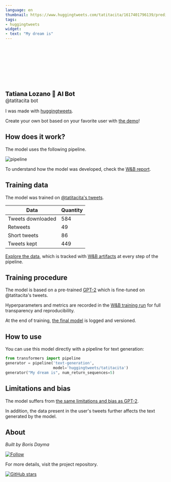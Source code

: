 ```yaml
---
language: en
thumbnail: https://www.huggingtweets.com/tatitacita/1617401796139/predictions.png
tags:
- huggingtweets
widget:
- text: "My dream is"
---
```


<div>
<div style="width: 132px; height:132px; border-radius: 50%; background-size: cover; background-image: url('https://pbs.twimg.com/profile_images/1237367066941894660/Pk9sJkV7_400x400.jpg')">
</div>
<div style="margin-top: 8px; font-size: 19px; font-weight: 800">Tatiana Lozano 🤖 AI Bot </div>
<div style="font-size: 15px">@tatitacita bot</div>
</div>

I was made with [huggingtweets](https://github.com/borisdayma/huggingtweets).

Create your own bot based on your favorite user with [the demo](https://colab.research.google.com/github/borisdayma/huggingtweets/blob/master/huggingtweets-demo.ipynb)!

## How does it work?

The model uses the following pipeline.

![pipeline](https://github.com/borisdayma/huggingtweets/blob/master/img/pipeline.png?raw=true)

To understand how the model was developed, check the [W&B report](https://wandb.ai/wandb/huggingtweets/reports/HuggingTweets-Train-a-Model-to-Generate-Tweets--VmlldzoxMTY5MjI).

## Training data

The model was trained on [@tatitacita's tweets](https://twitter.com/tatitacita).

| Data | Quantity |
| --- | --- |
| Tweets downloaded | 584 |
| Retweets | 49 |
| Short tweets | 86 |
| Tweets kept | 449 |

[Explore the data](https://wandb.ai/wandb/huggingtweets/runs/19pdk7bq/artifacts), which is tracked with [W&B artifacts](https://docs.wandb.com/artifacts) at every step of the pipeline.

## Training procedure

The model is based on a pre-trained [GPT-2](https://huggingface.co/gpt2) which is fine-tuned on @tatitacita's tweets.

Hyperparameters and metrics are recorded in the [W&B training run](https://wandb.ai/wandb/huggingtweets/runs/32fzbnqo) for full transparency and reproducibility.

At the end of training, [the final model](https://wandb.ai/wandb/huggingtweets/runs/32fzbnqo/artifacts) is logged and versioned.

## How to use

You can use this model directly with a pipeline for text generation:

```python
from transformers import pipeline
generator = pipeline('text-generation',
                     model='huggingtweets/tatitacita')
generator("My dream is", num_return_sequences=5)
```

## Limitations and bias

The model suffers from [the same limitations and bias as GPT-2](https://huggingface.co/gpt2#limitations-and-bias).

In addition, the data present in the user's tweets further affects the text generated by the model.

## About

*Built by Boris Dayma*

[![Follow](https://img.shields.io/twitter/follow/borisdayma?style=social)](https://twitter.com/intent/follow?screen_name=borisdayma)

For more details, visit the project repository.

[![GitHub stars](https://img.shields.io/github/stars/borisdayma/huggingtweets?style=social)](https://github.com/borisdayma/huggingtweets)
